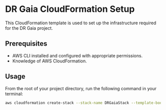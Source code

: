 # DR Gaia CloudFormation Setup

This CloudFormation template is used to set up the infrastructure required for the DR Gaia project.

## Prerequisites

- AWS CLI installed and configured with appropriate permissions.
- Knowledge of AWS CloudFormation.

## Usage

From the root of your project directory, run the following command in your terminal:

```bash
aws cloudformation create-stack --stack-name DRGaiaStack --template-body ./aws/cloudformation/aws-cloudformation.yml
```
